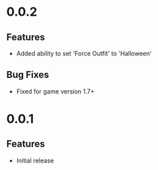 ﻿# 0.0.2

## Features
- Added ability to set 'Force Outfit' to 'Halloween'

## Bug Fixes
- Fixed for game version 1.7+

# 0.0.1

## Features
- Initial release